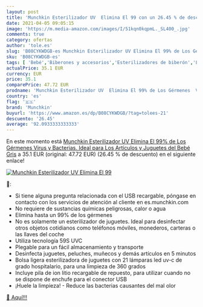 ```yaml
---
layout: post
title: 'Munchkin Esterilizador UV  Elimina El 99 con un 26.45 % de descuento'
date: 2021-04-05 09:05:15
image: 'https://m.media-amazon.com/images/I/51kqn0kqpmL._SL400_.jpg'
comments: true
category: ofertas
author: 'tole.es'
slug: 'B08CYKWDGB-es Munchkin Esterilizador UV Elimina El 99% de Los Gérmenes...'
sku: 'B08CYKWDGB-es'
tags: [ 'Bebé','Biberones y accesorios','Esterilizadores de biberón','Lactancia y alimentación','juguetes','munchkin', ]
actualPrice: 35.1 EUR
currency: EUR
price: 35.1
comparePrice: 47.72 EUR
prodname: 'Munchkin Esterilizador UV  Elimina El 99% de Los Gérmenes  Virus y Bacterias. Ideal para Los Artículos y Juguetes del Bebé  Gris'
country: 'es'
flag: '🇪🇸'
brand: 'Munchkin'
buyurl: 'https://www.amazon.es/dp/B08CYKWDGB/?tag=tolees-21'
descuento: '26.45'
average: '92.0933333333333'
---
```


En este momento está [Munchkin Esterilizador UV  Elimina El 99% de Los Gérmenes  Virus y Bacterias. Ideal para Los Artículos y Juguetes del Bebé  Gris](https://www.amazon.es/dp/B08CYKWDGB/?tag=tolees-21) a 35.1 EUR (original: 47.72 EUR) (26.45 %  de descuento) en el siguiente enlace!

[![Munchkin Esterilizador UV  Elimina El 99](https://m.media-amazon.com/images/I/51kqn0kqpmL._SL400_.jpg)](https://www.amazon.es/dp/B08CYKWDGB/?tag=tolees-21)

🔎:

- Si tiene alguna pregunta relacionada con el USB recargable, póngase en contacto con los servicios de atención al cliente en es.munchkin.com
- No requiere de sustancias químicas peligrosas, calor o agua
- Elimina hasta un 99% de los gérmenes
- No es solamente un esterilizador de juguetes. Ideal para desinfectar otros objetos cotidianos como teléfonos móviles, monederos, carteras o las llaves del coche
- Utiliza tecnología 59S UVC
- Plegable para un fácil almacenamiento y transporte
- Desinfecta juguetes, peluches, muñecos y demás artículos en 5 minutos
- Bolsa ligera esterilizadora de juguetes con 21 lámparas led uv-c de grado hospitalario, para una limpieza de 360 grados
- Incluye pila de ion litio recargable de repuesto, para utilizar cuando no se dispone de enchufe para el conector USB
- ¡Huele la limpieza! - Reduce las bacterias causantes del mal olor

[🛒 Aquí!!!](https://www.amazon.es/dp/B08CYKWDGB/?tag=tolees-21)
